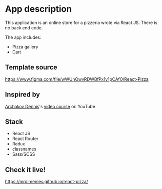 # App description

This application is an online store for a pizzeria wrote via React JS. 
There is no back end code.

The app includes:
- Pizza gallery
- Сart

## Template source

https://www.figma.com/file/wWUnQwvRDWBfPx1v1pCAfO/React-Pizza

## Inspired by

[Archakov Dennis](https://github.com/Archakov06)'s 
[video course](https://youtu.be/bziVFvq8cLQ) on YouTube

## Stack

- React JS
- React Router
- Redux
- classnames
- Sass/SCSS

## Check it live!

https://mrdimemes.github.io/react-pizza/